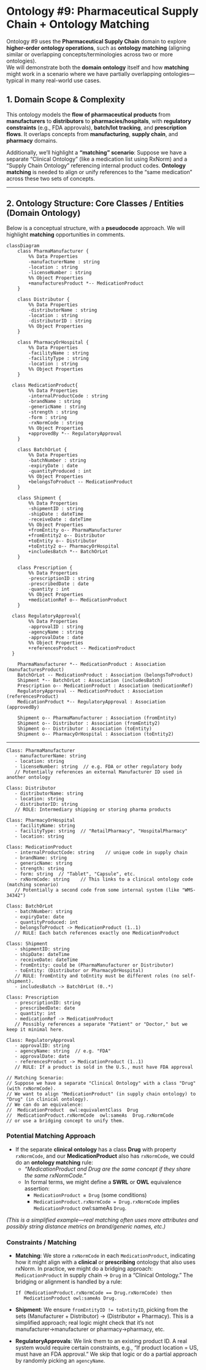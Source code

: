 # Ontology #9: Pharmaceutical Supply Chain + Ontology Matching           
        
Ontology #9 uses the **Pharmaceutical Supply Chain** domain to explore **higher-order ontology operations**, such as **ontology matching** (aligning similar or overlapping concepts/terminologies across two or more ontologies).           
We will demonstrate both the **domain ontology** itself and how **matching** might work in a scenario where we have partially overlapping ontologies—typical in many real-world use cases.           
           
## 1. Domain Scope & Complexity        
        
This ontology models the **flow of pharmaceutical products** from **manufacturers** to **distributors** to **pharmacies/hospitals**, with **regulatory constraints** (e.g., FDA approvals), **batch/lot tracking**, and **prescription flows**. It overlaps concepts from **manufacturing**, **supply chain**, and **pharmacy** domains.        
        
Additionally, we’ll highlight a **“matching” scenario**: Suppose we have a separate “Clinical Ontology” (like a medication list using RxNorm) and a “Supply Chain Ontology” referencing internal product codes. **Ontology matching** is needed to align or unify references to the “same medication” across these two sets of concepts.        
        
---        
        
## 2. Ontology Structure: Core Classes / Entities (Domain Ontology)        
        
Below is a conceptual structure, with a **pseudocode** approach. We will highlight **matching** opportunities in comments.        
        
                                                      
```mermaid                                                      
classDiagram    
    class PharmaManufacturer {    
        %% Data Properties    
        -manufacturerName : string    
        -location : string    
        -licenseNumber : string    
        %% Object Properties    
        +manufacturesProduct *-- MedicationProduct    
    }    
    
    class Distributor {    
        %% Data Properties    
        -distributorName : string    
        -location : string    
        -distributorID : string    
        %% Object Properties    
    }    
    
    class PharmacyOrHospital {    
        %% Data Properties    
        -facilityName : string    
        -facilityType : string    
        -location : string    
        %% Object Properties    
    }    
    
  class MedicationProduct{    
        %% Data Properties    
        -internalProductCode : string    
        -brandName : string    
        -genericName : string    
        -strength : string    
        -form : string    
        -rxNormCode : string    
        %% Object Properties    
        +approvedBy *-- RegulatoryApproval    
    }    
    
    class BatchOrLot {    
        %% Data Properties    
        -batchNumber : string    
        -expiryDate : date    
        -quantityProduced : int    
        %% Object Properties    
        +belongsToProduct -- MedicationProduct    
    }    
    
    class Shipment {    
        %% Data Properties    
        -shipmentID : string    
        -shipDate : dateTime    
        -receiveDate : dateTime    
        %% Object Properties    
        +fromEntity o-- PharmaManufacturer    
        +fromEntity2 o-- Distributor      
        +toEntity o-- Distributor    
        +toEntity2 o-- PharmacyOrHospital    
        +includesBatch *-- BatchOrLot    
    }    
    
    class Prescription {    
        %% Data Properties    
        -prescriptionID : string    
        -prescribedDate : date    
        -quantity : int    
        %% Object Properties    
        +medicationRef o-- MedicationProduct    
    }    
    
  class RegulatoryApproval{    
        %% Data Properties    
        -approvalID : string    
        -agencyName : string    
        -approvalDate : date    
        %% Object Properties    
        +referencesProduct -- MedicationProduct    
  }    
    
    PharmaManufacturer *-- MedicationProduct : Association (manufacturesProduct)    
    BatchOrLot -- MedicationProduct : Association (belongsToProduct)    
    Shipment *-- BatchOrLot : Association (includesBatch)    
    Prescription o-- MedicationProduct : Association (medicationRef)    
    RegulatoryApproval -- MedicationProduct : Association (referencesProduct)    
    MedicationProduct *-- RegulatoryApproval : Association (approvedBy)    
         
    Shipment o-- PharmaManufacturer : Association (fromEntity)    
    Shipment o-- Distributor : Association (fromEntity2)    
    Shipment o-- Distributor : Association (toEntity)    
    Shipment o-- PharmacyOrHospital : Association (toEntity2)      
```                                         
                                                    
---                          
                          
```pseudocode                        
Class: PharmaManufacturer            
   - manufacturerName: string            
   - location: string            
   - licenseNumber: string  // e.g. FDA or other regulatory body            
   // Potentially references an external Manufacturer ID used in another ontology            
            
Class: Distributor            
   - distributorName: string            
   - location: string            
   - distributorID: string            
   // ROLE: Intermediary shipping or storing pharma products            
            
Class: PharmacyOrHospital            
   - facilityName: string            
   - facilityType: string  // "RetailPharmacy", "HospitalPharmacy"            
   - location: string            
            
Class: MedicationProduct            
   - internalProductCode: string    // unique code in supply chain            
   - brandName: string            
   - genericName: string            
   - strength: string            
   - form: string  // "Tablet", "Capsule", etc.            
   - rxNormCode: string    // This links to a clinical ontology code (matching scenario)            
   // Potentially a second code from some internal system (like "WMS-34342")            
            
Class: BatchOrLot            
   - batchNumber: string            
   - expiryDate: date            
   - quantityProduced: int            
   - belongsToProduct -> MedicationProduct (1..1)            
   // RULE: Each batch references exactly one MedicationProduct            
            
Class: Shipment            
   - shipmentID: string            
   - shipDate: dateTime            
   - receiveDate: dateTime            
   - fromEntity: could be (PharmaManufacturer or Distributor)            
   - toEntity: (Distributor or PharmacyOrHospital)            
   // RULE: fromEntity and toEntity must be different roles (no self-shipment).            
   - includesBatch -> BatchOrLot (0..*)            
            
Class: Prescription            
   - prescriptionID: string            
   - prescribedDate: date            
   - quantity: int            
   - medicationRef -> MedicationProduct            
   // Possibly references a separate "Patient" or "Doctor," but we keep it minimal here.            
            
Class: RegulatoryApproval            
   - approvalID: string            
   - agencyName: string  // e.g. "FDA"            
   - approvalDate: date            
   - referencesProduct -> MedicationProduct (1..1)            
   // RULE: If a product is sold in the U.S., must have FDA approval            
            
// Matching Scenario:             
// Suppose we have a separate "Clinical Ontology" with a class "Drug" (with rxNormCode).            
// We want to align "MedicationProduct" (in supply chain ontology) to "Drug" (in clinical ontology).            
// We can do an equivalence:             
//  MedicationProduct  owl:equivalentClass  Drug            
//  MedicationProduct.rxNormCode  owl:sameAs  Drug.rxNormCode            
// or use a bridging concept to unify them.            
```            
            
### Potential Matching Approach            
            
- If the separate **clinical ontology** has a class **Drug** with property `rxNormCode`, and our **MedicationProduct** also has `rxNormCode`, we could do an **ontology matching** rule:            
  - *“MedicationProduct and Drug are the same concept if they share the same rxNormCode.”*              
  - In formal terms, we might define a **SWRL** or **OWL** equivalence assertion:            
    - `MedicationProduct ≡ Drug` (some conditions)              
    - `MedicationProduct.rxNormCode = Drug.rxNormCode` implies `MedicationProduct` owl:sameAs `Drug`.              
            
*(This is a simplified example—real matching often uses more attributes and possibly string distance metrics on brand/generic names, etc.)*          
          
### Constraints / Matching        
        
- **Matching**: We store a `rxNormCode` in each `MedicationProduct`, indicating how it might align with a **clinical** or **prescribing** ontology that also uses rxNorm. In practice, we might do a bridging approach: `MedicationProduct` in supply chain → `Drug` in a “Clinical Ontology.” The bridging or alignment is handled by a rule:        
        
  ```        
  If (MedicationProduct.rxNormCode == Drug.rxNormCode) then        
     MedicationProduct owl:sameAs Drug.        
  ```        
          
- **Shipment**: We ensure `fromEntityID != toEntityID`, picking from the sets (Manufacturer + Distributor) → (Distributor + Pharmacy). This is a simplified approach; real logic might check that it’s not manufacturer→manufacturer or pharmacy→pharmacy, etc.        
        
- **RegulatoryApprovals**: We link them to an existing product ID. A real system would require certain constraints, e.g., “If product location = US, must have an FDA approval.” We skip that logic or do a partial approach by randomly picking an `agencyName`.        
